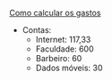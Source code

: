 [Como calcular os gastos](https://www.youtube.com/watch?v=cpxZjbgyGRA)

- Contas:
	- Internet: 117,33
	- Faculdade: 600
	- Barbeiro: 60
	- Dados móveis: 30